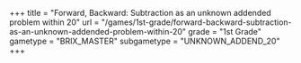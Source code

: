 +++
title = "Forward, Backward: Subtraction as an unknown addended problem within 20"
url = "/games/1st-grade/forward-backward-subtraction-as-an-unknown-addended-problem-within-20"
grade = "1st Grade"
gametype = "BRIX_MASTER"
subgametype = "UNKNOWN_ADDEND_20"
+++